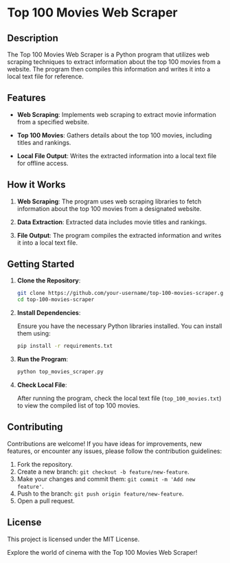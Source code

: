 # Top 100 Movies Web Scraper

## Description

The Top 100 Movies Web Scraper is a Python program that utilizes web scraping techniques to extract information about the top 100 movies from a website. The program then compiles this information and writes it into a local text file for reference.

## Features

- **Web Scraping**: Implements web scraping to extract movie information from a specified website.

- **Top 100 Movies**: Gathers details about the top 100 movies, including titles and rankings.

- **Local File Output**: Writes the extracted information into a local text file for offline access.

## How it Works

1. **Web Scraping**: The program uses web scraping libraries to fetch information about the top 100 movies from a designated website.

2. **Data Extraction**: Extracted data includes movie titles and rankings.

3. **File Output**: The program compiles the extracted information and writes it into a local text file.

## Getting Started

1. **Clone the Repository**:

    ```bash
    git clone https://github.com/your-username/top-100-movies-scraper.git
    cd top-100-movies-scraper
    ```

2. **Install Dependencies**:

    Ensure you have the necessary Python libraries installed. You can install them using:

    ```bash
    pip install -r requirements.txt
    ```

3. **Run the Program**:

    ```bash
    python top_movies_scraper.py
    ```

4. **Check Local File**:

    After running the program, check the local text file (`top_100_movies.txt`) to view the compiled list of top 100 movies.

## Contributing

Contributions are welcome! If you have ideas for improvements, new features, or encounter any issues, please follow the contribution guidelines:

1. Fork the repository.
2. Create a new branch: `git checkout -b feature/new-feature`.
3. Make your changes and commit them: `git commit -m 'Add new feature'`.
4. Push to the branch: `git push origin feature/new-feature`.
5. Open a pull request.

## License

This project is licensed under the MIT License.

Explore the world of cinema with the Top 100 Movies Web Scraper!
